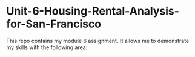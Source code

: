 # Unit-6-Housing-Rental-Analysis-for-San-Francisco
This repo contains my module 6 assignment. It allows me to demonstrate my skills with the following area:
